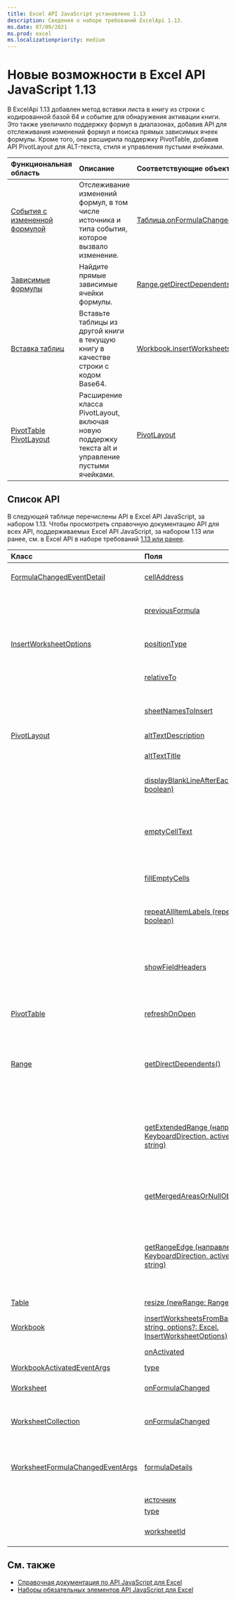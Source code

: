 ```yaml
---
title: Excel API JavaScript установлено 1.13
description: Сведения о наборе требований ExcelApi 1.13.
ms.date: 07/09/2021
ms.prod: excel
ms.localizationpriority: medium
---
```


# <a name="whats-new-in-excel-javascript-api-113"></a>Новые возможности в Excel API JavaScript 1.13

В ExcelApi 1.13 добавлен метод вставки листа в книгу из строки с кодированной базой 64 и событие для обнаружения активации книги. Это также увеличило поддержку формул в диапазонах, добавив API для отслеживания изменений формул и поиска прямых зависимых ячеек формулы. Кроме того, она расширила поддержку PivotTable, добавив API PivotLayout для ALT-текста, стиля и управления пустыми ячейками.

| Функциональная область | Описание | Соответствующие объекты |
|:--- |:--- |:--- |
| [События с измененной формулой](../../excel/excel-add-ins-worksheets.md#detect-formula-changes) | Отслеживание изменений формул, в том числе источника и типа события, которое вызвало изменение. | [Таблица.onFormulaChanged](/javascript/api/excel/excel.worksheet#excel-excel-worksheet-onformulachanged-member)|
| [Зависимые формулы](../../excel/excel-add-ins-ranges-precedents-dependents.md#get-the-direct-dependents-of-a-formula) | Найдите прямые зависимые ячейки формулы. | [Range.getDirectDependents](/javascript/api/excel/excel.range#excel-excel-range-getdirectdependents-member(1)) |
| [Вставка таблиц](../../excel/excel-add-ins-workbooks.md#insert-a-copy-of-an-existing-workbook-into-the-current-one) | Вставьте таблицы из другой книги в текущую книгу в качестве строки с кодом Base64. | [Workbook.insertWorksheetsFromBase64](/javascript/api/excel/excel.workbook#excel-excel-workbook-insertworksheetsfrombase64-member(1)) |
| [PivotTable PivotLayout](../../excel/excel-add-ins-pivottables.md#other-pivotlayout-functions) | Расширение класса PivotLayout, включая новую поддержку текста alt и управление пустыми ячейками. | [PivotLayout](/javascript/api/excel/excel.pivotlayout) |

## <a name="api-list"></a>Список API

В следующей таблице перечислены API в Excel API JavaScript, за набором 1.13. Чтобы просмотреть справочную документацию API для всех API, поддерживаемых Excel API JavaScript, за набором 1.13 или ранее, см. в Excel API в наборе требований [1.13 или ранее](/javascript/api/excel?view=excel-js-1.13&preserve-view=true).

| Класс | Поля | Описание |
|:---|:---|:---|
|[FormulaChangedEventDetail](/javascript/api/excel/excel.formulachangedeventdetail)|[cellAddress](/javascript/api/excel/excel.formulachangedeventdetail#excel-excel-formulachangedeventdetail-celladdress-member)|Адрес ячейки, содержаной измененную формулу.|
||[previousFormula](/javascript/api/excel/excel.formulachangedeventdetail#excel-excel-formulachangedeventdetail-previousformula-member)|Представляет предыдущую формулу, прежде чем она была изменена.|
|[InsertWorksheetOptions](/javascript/api/excel/excel.insertworksheetoptions)|[positionType](/javascript/api/excel/excel.insertworksheetoptions#excel-excel-insertworksheetoptions-positiontype-member)|Положение вставки в текущей книге новых таблиц.|
||[relativeTo](/javascript/api/excel/excel.insertworksheetoptions#excel-excel-insertworksheetoptions-relativeto-member)|Таблица в текущей книге, которая ссылается на параметр `WorksheetPositionType` .|
||[sheetNamesToInsert](/javascript/api/excel/excel.insertworksheetoptions#excel-excel-insertworksheetoptions-sheetnamestoinsert-member)|Имена отдельных таблиц, которые необходимо вставить.|
|[PivotLayout](/javascript/api/excel/excel.pivotlayout)|[altTextDescription](/javascript/api/excel/excel.pivotlayout#excel-excel-pivotlayout-alttextdescription-member)|The alt text description of the PivotTable.|
||[altTextTitle](/javascript/api/excel/excel.pivotlayout#excel-excel-pivotlayout-alttexttitle-member)|The alt text title of the PivotTable.|
||[displayBlankLineAfterEachItem(display: boolean)](/javascript/api/excel/excel.pivotlayout#excel-excel-pivotlayout-displayblanklineaftereachitem-member(1))|Задает, следует ли отображать пустую строку после каждого элемента.|
||[emptyCellText](/javascript/api/excel/excel.pivotlayout#excel-excel-pivotlayout-emptycelltext-member)|Текст, который автоматически заполняется в любую пустую ячейку в PivotTable если `fillEmptyCells == true`.|
||[fillEmptyCells](/javascript/api/excel/excel.pivotlayout#excel-excel-pivotlayout-fillemptycells-member)|Указывает, должны ли пустые ячейки в PivotTable заполняться с помощью `emptyCellText`.|
||[repeatAllItemLabels (repeatLabels: boolean)](/javascript/api/excel/excel.pivotlayout#excel-excel-pivotlayout-repeatallitemlabels-member(1))|Задает параметр "Повторите все метки элементов" во всех полях в PivotTable.|
||[showFieldHeaders](/javascript/api/excel/excel.pivotlayout#excel-excel-pivotlayout-showfieldheaders-member)|Указывает, отображаются ли в pivotTable полевые заголовок (подписи полей и отфильтровываемые выпадения).|
|[PivotTable](/javascript/api/excel/excel.pivottable)|[refreshOnOpen](/javascript/api/excel/excel.pivottable#excel-excel-pivottable-refreshonopen-member)|Указывает, обновляется ли pivotTable при открываемой книге.|
|[Range](/javascript/api/excel/excel.range)|[getDirectDependents()](/javascript/api/excel/excel.range#excel-excel-range-getdirectdependents-member(1))|Возвращает объект, `WorkbookRangeAreas` представляющего диапазон, содержащий все прямые иждивенцы ячейки в одной и той же таблице или в нескольких таблицах.|
||[getExtendedRange (направление: Excel. KeyboardDirection, activeCell?: Range \| string)](/javascript/api/excel/excel.range#excel-excel-range-getextendedrange-member(1))|Возвращает объект диапазона, который включает текущий диапазон и до края диапазона, в зависимости от предоставленного направления.|
||[getMergedAreasOrNullObject()](/javascript/api/excel/excel.range#excel-excel-range-getmergedareasornullobject-member(1))|Возвращает объект RangeAreas, который представляет объединенные области в этом диапазоне.|
||[getRangeEdge (направление: Excel. KeyboardDirection, activeCell?: Range \| string)](/javascript/api/excel/excel.range#excel-excel-range-getrangeedge-member(1))|Возвращает объект диапазона, который является краеугольным элементом области данных, соответствующей предоставленной направлению.|
|[Table](/javascript/api/excel/excel.table)|[resize (newRange: Range \| string)](/javascript/api/excel/excel.table#excel-excel-table-resize-member(1))|Resize the table to the new range.|
|[Workbook](/javascript/api/excel/excel.workbook)|[insertWorksheetsFromBase64(base64File: string, options?: Excel. InsertWorksheetOptions)](/javascript/api/excel/excel.workbook#excel-excel-workbook-insertworksheetsfrombase64-member(1))|Вставляет указанные таблицы из источника книги в текущую книгу.|
||[onActivated](/javascript/api/excel/excel.workbook#excel-excel-workbook-onactivated-member)|Возникает при активации книги.|
|[WorkbookActivatedEventArgs](/javascript/api/excel/excel.workbookactivatedeventargs)|[type](/javascript/api/excel/excel.workbookactivatedeventargs#excel-excel-workbookactivatedeventargs-type-member)|Получает тип события.|
|[Worksheet](/javascript/api/excel/excel.worksheet)|[onFormulaChanged](/javascript/api/excel/excel.worksheet#excel-excel-worksheet-onformulachanged-member)|Возникает, когда в этом таблице изменена одна или несколько формул.|
|[WorksheetCollection](/javascript/api/excel/excel.worksheetcollection)|[onFormulaChanged](/javascript/api/excel/excel.worksheetcollection#excel-excel-worksheetcollection-onformulachanged-member)|Возникает, когда одна или несколько формул меняются в любом таблице этой коллекции.|
|[WorksheetFormulaChangedEventArgs](/javascript/api/excel/excel.worksheetformulachangedeventargs)|[formulaDetails](/javascript/api/excel/excel.worksheetformulachangedeventargs#excel-excel-worksheetformulachangedeventargs-formuladetails-member)|Получает массив объектов `FormulaChangedEventDetail` , содержащих сведения обо всех измененных формулах.|
||[источник](/javascript/api/excel/excel.worksheetformulachangedeventargs#excel-excel-worksheetformulachangedeventargs-source-member)|Источник события.|
||[type](/javascript/api/excel/excel.worksheetformulachangedeventargs#excel-excel-worksheetformulachangedeventargs-type-member)|Получает тип события.|
||[worksheetId](/javascript/api/excel/excel.worksheetformulachangedeventargs#excel-excel-worksheetformulachangedeventargs-worksheetid-member)|Получает ID таблицы, в которой изменена формула.|

## <a name="see-also"></a>См. также

- [Справочная документация по API JavaScript для Excel](/javascript/api/excel?view=excel-js-1.13&preserve-view=true)
- [Наборы обязательных элементов API JavaScript для Excel](excel-api-requirement-sets.md)
